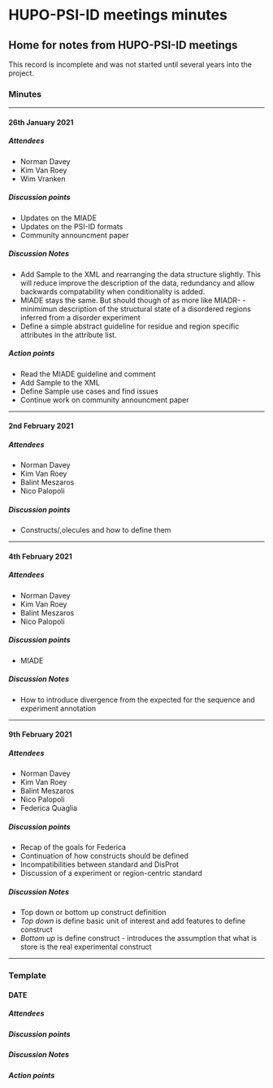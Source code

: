 # HUPO-PSI-ID meetings minutes
## Home for notes from HUPO-PSI-ID meetings

This record is incomplete and was not started until several years into the project.


### Minutes

--------------

#### 26th January 2021
##### Attendees
- Norman Davey
- Kim Van Roey
- Wim Vranken

##### Discussion points
- Updates on the MIADE 
- Updates on the PSI-ID formats
- Community announcment paper

##### Discussion Notes
- Add Sample to the XML and rearranging the data structure slightly. This will reduce improve the description of the data, redundancy and allow backwards compatability when conditionality is added.
- MIADE stays the same. But should though of as more like MIADR- - minimimun description of the structural state of a disordered regions inferred from a disorder experiment
- Define a simple abstract guideline for residue and region specific attributes in the attribute list.

##### Action points
- Read the MIADE guideline and comment
- Add Sample to the XML 
- Define Sample use cases and find issues
- Continue work on community announcment paper

--------------

#### 2nd February 2021
##### Attendees
- Norman Davey
- Kim Van Roey
- Balint Meszaros
- Nico Palopoli

##### Discussion points
- Constructs/,olecules and how to define them

--------------

#### 4th February 2021
##### Attendees
- Norman Davey
- Kim Van Roey
- Balint Meszaros
- Nico Palopoli

##### Discussion points
- MIADE

##### Discussion Notes
- How to introduce divergence from the expected for the sequence and experiment annotation

--------------

#### 9th February 2021
##### Attendees
- Norman Davey
- Kim Van Roey
- Balint Meszaros
- Nico Palopoli
- Federica Quaglia

##### Discussion points
- Recap of the goals for Federica
- Continuation of how constructs should be defined 
- Incompatibilities between standard and DisProt
- Discussion of a experiment or region-centric standard

##### Discussion Notes
- Top down or bottom up construct definition
- *Top down* is define basic unit of interest and add features to define construct
- *Bottom up* is define construct - introduces the assumption that what is store is the real experimental construct

--------------

### Template
#### DATE
##### Attendees
##### Discussion points
##### Discussion Notes
##### Action points
